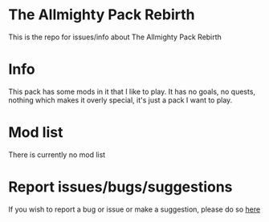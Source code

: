 # The Allmighty Pack Rebirth
This is the repo for issues/info about The Allmighty Pack Rebirth

# Info
This pack has some mods in it that I like to play. It has no goals, no quests, nothing which makes it overly special, it's just a pack I want to play.

# Mod list
There is currently no mod list

# Report issues/bugs/suggestions
If you wish to report a bug or issue or make a suggestion, please do so [here](https://github.com/RyanTheAllmighty/The-Allmighty-Pack-Rebirth/issues)
